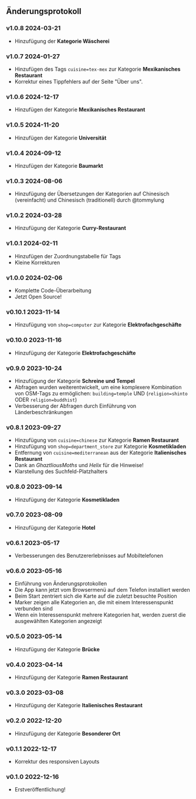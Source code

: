 ## Änderungsprotokoll

### v1.0.8 <time>2024-03-21</time>
- Hinzufügung der **Kategorie Wäscherei**

### v1.0.7 <time>2024-01-27</time>

- Hinzufügen des Tags `cuisine=tex-mex` zur Kategorie **Mexikanisches Restaurant**
- Korrektur eines Tippfehlers auf der Seite "Über uns".

### v1.0.6 <time>2024-12-17</time>

- Hinzufügen der Kategorie **Mexikanisches Restaurant**

### v1.0.5 <time>2024-11-20</time>

- Hinzufügen der Kategorie **Universität**

### v1.0.4 <time>2024-09-12</time>

- Hinzufügen der Kategorie **Baumarkt**

### v1.0.3 <time>2024-08-06</time>

- Hinzufügung der Übersetzungen der Kategorien auf Chinesisch (vereinfacht) und Chinesisch (traditionell) durch @tommylung

### v1.0.2 <time>2024-03-28</time>

- Hinzufügung der Kategorie **Curry-Restaurant**

### v1.0.1 <time>2024-02-11</time>

- Hinzufügen der Zuordnungstabelle für Tags
- Kleine Korrekturen

### v1.0.0 <time>2024-02-06</time>

- Komplette Code-Überarbeitung
- Jetzt Open Source!

### v0.10.1 <time>2023-11-14</time>

- Hinzufügung von `shop=computer` zur Kategorie **Elektrofachgeschäfte**

### v0.10.0 <time>2023-11-16</time>

- Hinzufügung der Kategorie **Elektrofachgeschäfte**

### v0.9.0 <time>2023-10-24</time>

- Hinzufügung der Kategorie **Schreine und Tempel**
- Abfragen wurden weiterentwickelt, um eine komplexere Kombination von OSM-Tags zu ermöglichen: `building=temple` UND (`religion=shinto` ODER `religion=buddhist`)
- Verbesserung der Abfragen durch Einführung von Länderbeschränkungen

### v0.8.1 <time>2023-09-27</time>

- Hinzufügung von `cuisine=chinese` zur Kategorie **Ramen Restaurant**
- Hinzufügung von `shop=department_store` zur Kategorie **Kosmetikladen**
- Entfernung von `cuisine=mediterranean` aus der Kategorie **Italienisches Restaurant**
- Dank an _GhaztliousMoths_ und _Helix_ für die Hinweise!
- Klarstellung des Suchfeld-Platzhalters

### v0.8.0 <time>2023-09-14</time>

- Hinzufügung der Kategorie **Kosmetikladen**

### v0.7.0 <time>2023-08-09</time>

- Hinzufügung der Kategorie **Hotel**

### v0.6.1 <time>2023-05-17</time>

- Verbesserungen des Benutzererlebnisses auf Mobiltelefonen

### v0.6.0 <time>2023-05-16</time>

- Einführung von Änderungsprotokollen
- Die App kann jetzt vom Browsermenü auf dem Telefon installiert werden
- Beim Start zentriert sich die Karte auf die zuletzt besuchte Position
- Marker zeigen alle Kategorien an, die mit einem Interessenspunkt verbunden sind
- Wenn ein Interessenspunkt mehrere Kategorien hat, werden zuerst die ausgewählten Kategorien angezeigt

### v0.5.0 <time>2023-05-14</time>

- Hinzufügung der Kategorie **Brücke**

### v0.4.0 <time>2023-04-14</time>

- Hinzufügung der Kategorie **Ramen Restaurant**

### v0.3.0 <time>2023-03-08</time>

- Hinzufügung der Kategorie **Italienisches Restaurant**

### v0.2.0 <time>2022-12-20</time>

- Hinzufügung der Kategorie **Besonderer Ort**

### v0.1.1 <time>2022-12-17</time>

- Korrektur des responsiven Layouts

### v0.1.0 <time>2022-12-16</time>

- Erstveröffentlichung!
